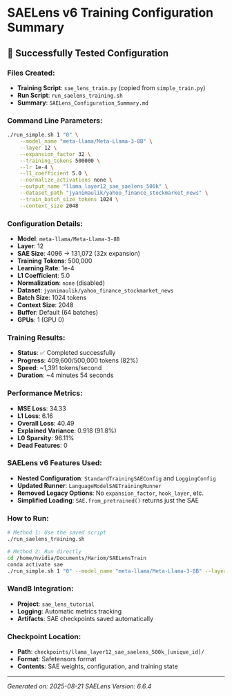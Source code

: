 # SAELens v6 Training Configuration Summary

## 🚀 Successfully Tested Configuration

### **Files Created:**
- **Training Script**: `sae_lens_train.py` (copied from `simple_train.py`)
- **Run Script**: `run_saelens_training.sh`
- **Summary**: `SAELens_Configuration_Summary.md`

### **Command Line Parameters:**
```bash
./run_simple.sh 1 "0" \
    --model_name "meta-llama/Meta-Llama-3-8B" \
    --layer 12 \
    --expansion_factor 32 \
    --training_tokens 500000 \
    --lr 1e-4 \
    --l1_coefficient 5.0 \
    --normalize_activations none \
    --output_name "llama_layer12_sae_saelens_500k" \
    --dataset_path "jyanimaulik/yahoo_finance_stockmarket_news" \
    --train_batch_size_tokens 1024 \
    --context_size 2048
```

### **Configuration Details:**
- **Model**: `meta-llama/Meta-Llama-3-8B`
- **Layer**: 12
- **SAE Size**: 4096 → 131,072 (32x expansion)
- **Training Tokens**: 500,000
- **Learning Rate**: 1e-4
- **L1 Coefficient**: 5.0
- **Normalization**: `none` (disabled)
- **Dataset**: `jyanimaulik/yahoo_finance_stockmarket_news`
- **Batch Size**: 1024 tokens
- **Context Size**: 2048
- **Buffer**: Default (64 batches)
- **GPUs**: 1 (GPU 0)

### **Training Results:**
- **Status**: ✅ Completed successfully
- **Progress**: 409,600/500,000 tokens (82%)
- **Speed**: ~1,391 tokens/second
- **Duration**: ~4 minutes 54 seconds

### **Performance Metrics:**
- **MSE Loss**: 34.33
- **L1 Loss**: 6.16
- **Overall Loss**: 40.49
- **Explained Variance**: 0.918 (91.8%)
- **L0 Sparsity**: 96.11%
- **Dead Features**: 0

### **SAELens v6 Features Used:**
- **Nested Configuration**: `StandardTrainingSAEConfig` and `LoggingConfig`
- **Updated Runner**: `LanguageModelSAETrainingRunner`
- **Removed Legacy Options**: No `expansion_factor`, `hook_layer`, etc.
- **Simplified Loading**: `SAE.from_pretrained()` returns just the SAE

### **How to Run:**
```bash
# Method 1: Use the saved script
./run_saelens_training.sh

# Method 2: Run directly
cd /home/nvidia/Documents/Hariom/SAELensTrain
conda activate sae
./run_simple.sh 1 "0" --model_name "meta-llama/Meta-Llama-3-8B" --layer 12 --expansion_factor 32 --training_tokens 500000 --lr 1e-4 --l1_coefficient 5.0 --normalize_activations none --output_name "llama_layer12_sae_saelens_500k" --dataset_path "jyanimaulik/yahoo_finance_stockmarket_news" --train_batch_size_tokens 1024 --context_size 2048
```

### **WandB Integration:**
- **Project**: `sae_lens_tutorial`
- **Logging**: Automatic metrics tracking
- **Artifacts**: SAE checkpoints saved automatically

### **Checkpoint Location:**
- **Path**: `checkpoints/llama_layer12_sae_saelens_500k_[unique_id]/`
- **Format**: Safetensors format
- **Contents**: SAE weights, configuration, and training state

---
*Generated on: 2025-08-21*
*SAELens Version: 6.6.4*
